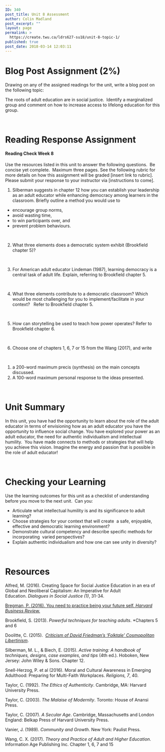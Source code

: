 ```yaml
---
ID: 340
post_title: Unit 8 Assessment
author: Colin Madland
post_excerpt: ""
layout: page
permalink: >
  https://create.twu.ca/ldrs627-su18/unit-8-topic-1/
published: true
post_date: 2018-03-14 12:03:11
---
```

<h1>Blog Post Assignment (2%)</h1>
Drawing on any of the assigned readings for the unit, write a blog post on the following topic:

The roots of adult education are in social justice.  Identify a marginalized group and comment on how to increase access to lifelong education for this group.

&nbsp;
<h1>Reading Response Assignment</h1>
<h4>Reading Check Week 8</h4>
Use the resources listed in this unit to answer the following questions.  Be concise yet complete.  Maximum three pages. See the following rubric for more details on how this assignment will be graded [insert link to rubric]. Please submit your response to your instructor via [instructions to come].
<ol>
 	<li>Silberman suggests in chapter 12 how you can establish your leadership as an adult educator while enhancing democracy among learners in the classroom. Briefly outline a method you would use to</li>
</ol>
<ul>
 	<li>encourage group norms,</li>
 	<li>avoid wasting time,</li>
 	<li>to win participants over, and</li>
 	<li>prevent problem behaviours.</li>
</ul>
&nbsp;
<ol start="2">
 	<li>What three elements does a democratic system exhibit (Brookfield chapter 5)?</li>
</ol>
&nbsp;
<ol start="3">
 	<li>For American adult educator Lindeman (1987), learning democracy is a central task of adult life. Explain, referring to Brookfield chapter 5.</li>
</ol>
&nbsp;
<ol start="4">
 	<li>What three elements contribute to a democratic classroom? Which would be most challenging for you to implement/facilitate in your context?   Refer to Brookfield chapter 5.</li>
</ol>
&nbsp;
<ol start="5">
 	<li>How can storytelling be used to teach how power operates? Refer to Brookfield chapter 6.</li>
</ol>
&nbsp;
<ol start="6">
 	<li>Choose one of chapters 1, 6, 7 or 15 from the Wang (2017), and write</li>
</ol>
&nbsp;
<ol>
 	<li>a 200-word maximum precis (synthesis) on the main concepts discussed.</li>
 	<li>A 100-word maximum personal response to the ideas presented.</li>
</ol>
&nbsp;
<h1>Unit Summary</h1>
In this unit, you have had the opportunity to learn about the role of the adult educator in terms of envisioning how as an adult educator you have the opportunity to influence social change. You have explored your power as an adult educator, the need for authentic individualism and intellectual humility.  You have made connects to methods or strategies that will help you achieve this vision. Imagine the energy and passion that is possible in the role of adult educator!

<strong> </strong>
<h1>Checking your Learning</h1>
Use the learning outcomes for this unit as a checklist of understanding before you move to the next unit.  Can you:
<ul>
 	<li>Articulate what intellectual humility is and its significance to adult learning?</li>
 	<li>Choose strategies for your context that will create  a safe, enjoyable, effective and democratic learning environment?</li>
 	<li>Demonstrate cultural competency and describe specific methods for incorporating  varied perspectives?</li>
 	<li>Explain authentic individualism and how one can see unity in diversity?</li>
</ul>
&nbsp;
<h1>Resources</h1>
Alfred, M. (2016). Creating Space for Social Justice Education in an era of Global and Neoliberal Capitalism: An Imperative for Adult Education. <em>Dialogues in Social Justice (1)</em>, 31-34.

<a href="https://hbr.org/2016/03/you-need-to-practice-being-your-future-self">Bregman, P. (2016). You need to practice being your future self. <em>Harvard Business Review.</em></a>

Brookfield, S. (2013). <em>Powerful techniques for teaching adults</em>. *Chapters 5 and 6

Doolitte, C. (2015). <em> </em><a href="https://propertarianism.com/2015/11/22/criticism-of-david-friedmans-folktale-cosmopolitan-libertinism/"><em>Criticism of David Friedman’s ‘Folktale’ Cosmopolitan Libertinism</em></a>.

Silberman, M. L., &amp; Biech, E. (2015). <em>Active training: A handbook of techniques, designs, case examples, and tips</em> (4th ed.). Hoboken, New Jersey: John Wiley &amp; Sons. Chapter 12.

Snell-Herzog, P. et al (2016). Moral and Cultural Awareness in Emerging Adulthood: Preparing for Multi-Faith Workplaces. <em>Religions, 7</em>, 40.

Taylor, C. (1992). <em>The Ethics of Authenticity</em>. Cambridge, MA: Harvard University Press.

Taylor, C. (2003). <em>The Malaise of Modernity</em>. Toronto: House of Anansi Press.

Taylor, C. (2007). <em>A Secular Age</em>. Cambridge, Massachusetts and London England: Belkap Press of Harvard University Press.

Vanier, J. (1989). <em>Community and Growth</em>. New York: Paulist Press.

Wang, C. X. (2017). <em>Theory and Practice of Adult and Higher Education</em>. Information Age Publishing Inc. Chapter 1, 6, 7 and 15
